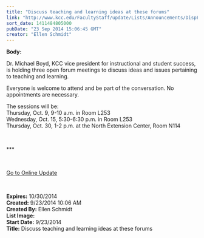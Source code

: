 ```yaml
---
title: "Discuss teaching and learning ideas at these forums"
link: "http://www.kcc.edu/FacultyStaff/update/Lists/Announcements/DispForm.aspx?ID=1639"
sort_date: 1411484805000
pubDate: "23 Sep 2014 15:06:45 GMT"
creator: "Ellen Schmidt"
---
```


<div><b>Body:</b> <div class="ExternalClass45D13EF76D3E4BE2AE5797DDC353DA60"><p>​Dr. Michael Boyd, KCC vice president for instructional and student success, is holding three open forum meetings to discuss ideas and issues pertaining to teaching and learning.  </p>
<p>Everyone is welcome to attend and be part of the conversation. No appointments are necessary.</p>
<p>The sessions will be:<br />Thursday, Oct. 9, 9-10 a.m. in Room L253<br />Wednesday, Oct. 15, 5:30-6:30 p.m. in Room L253<br />Thursday, Oct. 30, 1-2 p.m. at the North Extension Center, Room N114</p>
<p> </p>
<p>***</p>
<p> </p>
<p><a href="/update">Go to Online Update</a></p>
<p><br /></p></div></div>
<div><b>Expires:</b> 10/30/2014</div>
<div><b>Created:</b> 9/23/2014 10:06 AM</div>
<div><b>Created By:</b> Ellen Schmidt</div>
<div><b>List Image:</b> <a href="http://www.kcc.edu/SiteCollectionImages/teachandlearnboyd.jpg"></a></div>
<div><b>Start Date:</b> 9/23/2014</div>
<div><b>Title:</b> Discuss teaching and learning ideas at these forums</div>
